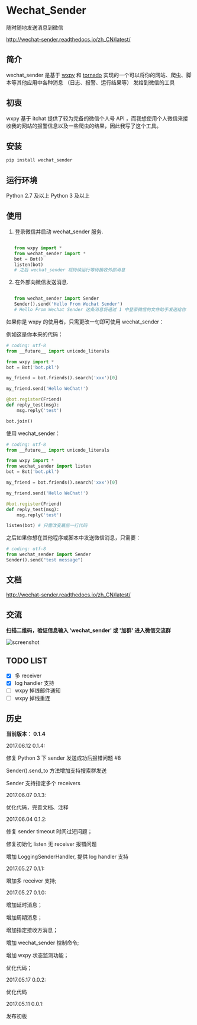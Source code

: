 # Wechat_Sender

随时随地发送消息到微信

http://wechat-sender.readthedocs.io/zh_CN/latest/

## 简介

wechat_sender 是基于 [wxpy][1] 和 [tornado][2] 实现的一个可以将你的网站、爬虫、脚本等其他应用中各种消息 （日志、报警、运行结果等） 发给到微信的工具

## 初衷

wxpy 基于 itchat 提供了较为完备的微信个人号 API ，而我想使用个人微信来接收我的网站的报警信息以及一些爬虫的结果，因此我写了这个工具。

## 安装

```python
pip install wechat_sender
```

## 运行环境

Python 2.7 及以上
Python 3 及以上

## 使用

1. 登录微信并启动 wechat_sender 服务.

```python

   from wxpy import *
   from wechat_sender import *
   bot = Bot()
   listen(bot)
   # 之后 wechat_sender 将持续运行等待接收外部消息
```

2. 在外部向微信发送消息.

```python

   from wechat_sender import Sender
   Sender().send('Hello From Wechat Sender')
   # Hello From Wechat Sender 这条消息将通过 1 中登录微信的文件助手发送给你
```

如果你是 wxpy 的使用者，只需更改一句即可使用 wechat_sender：

例如这是你本来的代码：

```python
# coding: utf-8
from __future__ import unicode_literals

from wxpy import *
bot = Bot('bot.pkl')

my_friend = bot.friends().search('xxx')[0]

my_friend.send('Hello WeChat!')

@bot.register(Friend)
def reply_test(msg):
    msg.reply('test')

bot.join()
```

使用 wechat_sender：

```python
# coding: utf-8
from __future__ import unicode_literals

from wxpy import *
from wechat_sender import listen
bot = Bot('bot.pkl')

my_friend = bot.friends().search('xxx')[0]

my_friend.send('Hello WeChat!')

@bot.register(Friend)
def reply_test(msg):
    msg.reply('test')

listen(bot) # 只需改变最后一行代码
```

之后如果你想在其他程序或脚本中发送微信消息，只需要：

```python
# coding: utf-8
from wechat_sender import Sender
Sender().send("test message")
```
## 文档

http://wechat-sender.readthedocs.io/zh_CN/latest/


## 交流

**扫描二维码，验证信息输入 'wechat_sender' 或 '加群' 进入微信交流群**

![screenshot](https://raw.githubusercontent.com/bluedazzle/wechat_sender/master/qr.jpeg)


## TODO LIST

- [x] 多 receiver
- [x] log handler 支持
- [ ] wxpy 掉线邮件通知
- [ ] wxpy 掉线重连

## 历史

**当前版本： 0.1.4**

2017.06.12 0.1.4:

修复 Python 3 下 sender 发送成功后报错问题 #8

Sender().send_to 方法增加支持搜索群发送

Sender 支持指定多个 receivers

2017.06.07 0.1.3:

优化代码，完善文档、注释

2017.06.04 0.1.2:

修复 sender timeout 时间过短问题；

修复初始化 listen 无 receiver 报错问题

增加 LoggingSenderHandler, 提供 log handler 支持

2017.05.27 0.1.1:

增加多 receiver 支持;

2017.05.27 0.1.0:

增加延时消息；

增加周期消息；

增加指定接收方消息；

增加 wechat_sender 控制命令;

增加 wxpy 状态监测功能；

优化代码；

2017.05.17 0.0.2:

优化代码

2017.05.11 0.0.1:

发布初版


[1]:https://github.com/youfou/wxpy
[2]:https://github.com/tornadoweb/tornado

